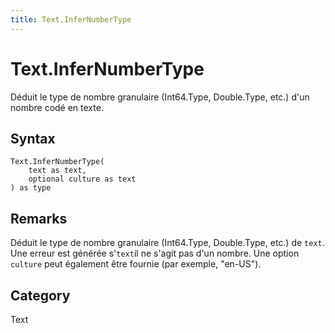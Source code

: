 ```yaml
---
title: Text.InferNumberType
---
```


# Text.InferNumberType


Déduit le type de nombre granulaire (Int64.Type, Double.Type, etc.) d&#39;un nombre codé en texte.


## Syntax

```powerquery
Text.InferNumberType(
    text as text,
    optional culture as text
) as type
```


## Remarks

Déduit le type de nombre granulaire (Int64.Type, Double.Type, etc.) de <code>text</code>. Une erreur est générée s'<code>text</code>il ne s'agit pas d'un nombre. Une option <code>culture</code> peut également être fournie (par exemple, "en-US").



## Category
Text
